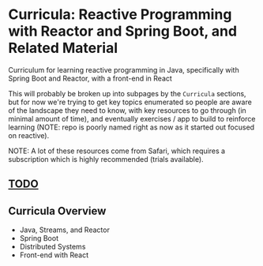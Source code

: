 # Curricula: Reactive Programming with Reactor and Spring Boot, and Related Material

Curriculum for learning reactive programming in Java, specifically with Spring Boot and Reactor, with a front-end in React

This will probably be broken up into subpages by the `Curricula` sections, but for now we're trying to get key topics enumerated so people are aware of the landscape they need to know, with key resources to go through (in minimal amount of time), and eventually exercises / app to build to reinforce learning (NOTE: repo is poorly named right as now as it started out focused on reactive).

NOTE: A lot of these resources come from Safari, which requires a subscription which is highly recommended (trials available).

## [TODO](todo.md)

## Curricula Overview

* Java, Streams, and Reactor
* Spring Boot
* Distributed Systems
* Front-end with React
